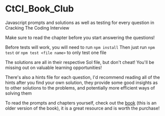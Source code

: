 # CtCI_Book_Club

Javascript prompts and solutions as well as testing for every question in Cracking The Coding Interview

Make sure to read the chapter before you start answering the questions!

Before tests will work, you will need to run `npm install`
Then just run `npm test` or `npm test <file name>` to only test one file

The solutions are all in their respective Sol file, but don't cheat! You'll be missing out on valuable learning opportunities!

There's also a hints file for each question, I'd recommend reading all of the hints after you find your own solution,
they provide some good insights as to other solutions to the problems, and potentially more efficient ways of solving them

To read the prompts and chapters yourself, check out the [book](https://iscareers.byu.edu/documents/Resources/Cracking%20the%20Coding%20Interview,%204%20Edition%20-%20150%20Programming%20Interview%20Questions%20and%20Solutions.pdf) (this is an older version of the book), it is a great resource and is worth the purchase!
